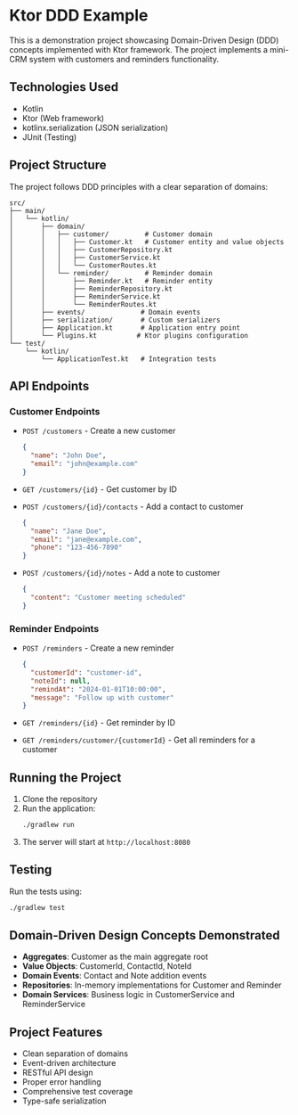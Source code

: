 # Ktor DDD Example

This is a demonstration project showcasing Domain-Driven Design (DDD) concepts implemented with Ktor framework. The project implements a mini-CRM system with customers and reminders functionality.

## Technologies Used

- Kotlin
- Ktor (Web framework)
- kotlinx.serialization (JSON serialization)
- JUnit (Testing)

## Project Structure

The project follows DDD principles with a clear separation of domains:

```
src/
├── main/
│   └── kotlin/
│       ├── domain/
│       │   ├── customer/         # Customer domain
│       │   │   ├── Customer.kt   # Customer entity and value objects
│       │   │   ├── CustomerRepository.kt
│       │   │   ├── CustomerService.kt
│       │   │   └── CustomerRoutes.kt
│       │   └── reminder/         # Reminder domain
│       │       ├── Reminder.kt   # Reminder entity
│       │       ├── ReminderRepository.kt
│       │       ├── ReminderService.kt
│       │       └── ReminderRoutes.kt
│       ├── events/              # Domain events
│       ├── serialization/       # Custom serializers
│       ├── Application.kt       # Application entry point
│       └── Plugins.kt          # Ktor plugins configuration
└── test/
    └── kotlin/
        └── ApplicationTest.kt   # Integration tests
```

## API Endpoints

### Customer Endpoints

- `POST /customers` - Create a new customer
  ```json
  {
    "name": "John Doe",
    "email": "john@example.com"
  }
  ```

- `GET /customers/{id}` - Get customer by ID

- `POST /customers/{id}/contacts` - Add a contact to customer
  ```json
  {
    "name": "Jane Doe",
    "email": "jane@example.com",
    "phone": "123-456-7890"
  }
  ```

- `POST /customers/{id}/notes` - Add a note to customer
  ```json
  {
    "content": "Customer meeting scheduled"
  }
  ```

### Reminder Endpoints

- `POST /reminders` - Create a new reminder
  ```json
  {
    "customerId": "customer-id",
    "noteId": null,
    "remindAt": "2024-01-01T10:00:00",
    "message": "Follow up with customer"
  }
  ```

- `GET /reminders/{id}` - Get reminder by ID

- `GET /reminders/customer/{customerId}` - Get all reminders for a customer

## Running the Project

1. Clone the repository
2. Run the application:
   ```bash
   ./gradlew run
   ```
3. The server will start at `http://localhost:8080`

## Testing

Run the tests using:
```bash
./gradlew test
```

## Domain-Driven Design Concepts Demonstrated

- **Aggregates**: Customer as the main aggregate root
- **Value Objects**: CustomerId, ContactId, NoteId
- **Domain Events**: Contact and Note addition events
- **Repositories**: In-memory implementations for Customer and Reminder
- **Domain Services**: Business logic in CustomerService and ReminderService

## Project Features

- Clean separation of domains
- Event-driven architecture
- RESTful API design
- Proper error handling
- Comprehensive test coverage
- Type-safe serialization
